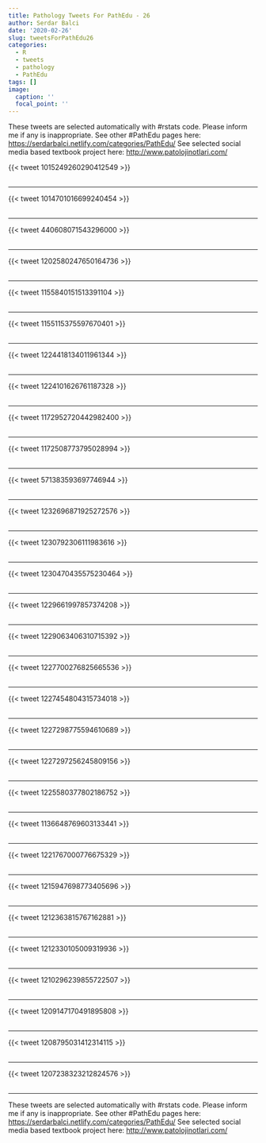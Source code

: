 ```yaml
---
title: Pathology Tweets For PathEdu - 26
author: Serdar Balci
date: '2020-02-26'
slug: tweetsForPathEdu26
categories:
  - R
  - tweets
  - pathology
  - PathEdu
tags: []
image:
  caption: ''
  focal_point: ''
---
```



These tweets are selected automatically with #rstats code. Please inform me if any is inappropriate.
See other #PathEdu pages here: https://serdarbalci.netlify.com/categories/PathEdu/ 
See selected social media based textbook project here: http://www.patolojinotlari.com/

{{< tweet 1015249260290412549 >}}
<br>
<br>
<hr>
{{< tweet 1014701016699240454 >}}
<br>
<br>
<hr>
{{< tweet 440608071543296000 >}}
<br>
<br>
<hr>
{{< tweet 1202580247650164736 >}}
<br>
<br>
<hr>
{{< tweet 1155840151513391104 >}}
<br>
<br>
<hr>
{{< tweet 1155115375597670401 >}}
<br>
<br>
<hr>
{{< tweet 1224418134011961344 >}}
<br>
<br>
<hr>
{{< tweet 1224101626761187328 >}}
<br>
<br>
<hr>
{{< tweet 1172952720442982400 >}}
<br>
<br>
<hr>
{{< tweet 1172508773795028994 >}}
<br>
<br>
<hr>
{{< tweet 571383593697746944 >}}
<br>
<br>
<hr>
{{< tweet 1232696871925272576 >}}
<br>
<br>
<hr>
{{< tweet 1230792306111983616 >}}
<br>
<br>
<hr>
{{< tweet 1230470435575230464 >}}
<br>
<br>
<hr>
{{< tweet 1229661997857374208 >}}
<br>
<br>
<hr>
{{< tweet 1229063406310715392 >}}
<br>
<br>
<hr>
{{< tweet 1227700276825665536 >}}
<br>
<br>
<hr>
{{< tweet 1227454804315734018 >}}
<br>
<br>
<hr>
{{< tweet 1227298775594610689 >}}
<br>
<br>
<hr>
{{< tweet 1227297256245809156 >}}
<br>
<br>
<hr>
{{< tweet 1225580377802186752 >}}
<br>
<br>
<hr>
{{< tweet 1136648769603133441 >}}
<br>
<br>
<hr>
{{< tweet 1221767000776675329 >}}
<br>
<br>
<hr>
{{< tweet 1215947698773405696 >}}
<br>
<br>
<hr>
{{< tweet 1212363815767162881 >}}
<br>
<br>
<hr>
{{< tweet 1212330105009319936 >}}
<br>
<br>
<hr>
{{< tweet 1210296239855722507 >}}
<br>
<br>
<hr>
{{< tweet 1209147170491895808 >}}
<br>
<br>
<hr>
{{< tweet 1208795031412314115 >}}
<br>
<br>
<hr>
{{< tweet 1207238323212824576 >}}
<br>
<br>
<hr>


These tweets are selected automatically with #rstats code. Please inform me if any is inappropriate.
See other #PathEdu pages here: https://serdarbalci.netlify.com/categories/PathEdu/ 
See selected social media based textbook project here: http://www.patolojinotlari.com/

